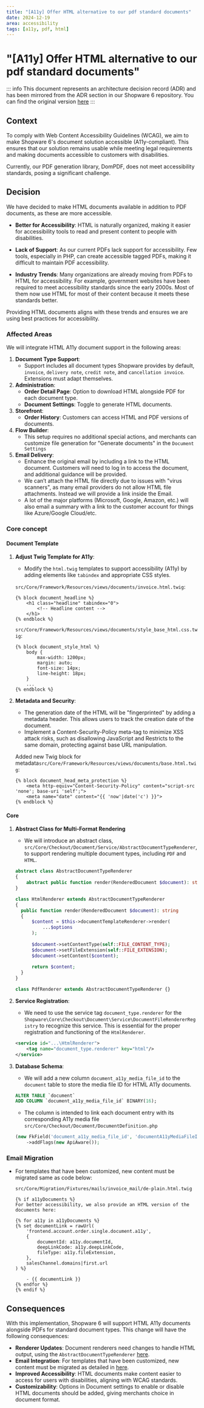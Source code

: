 ```yaml
---
title: "[A11y] Offer HTML alternative to our pdf standard documents"
date: 2024-12-19
area: accessibility
tags: [a11y, pdf, html]
---
```


# "[A11y] Offer HTML alternative to our pdf standard documents"

::: info
This document represents an architecture decision record (ADR) and has been mirrored from the ADR section in our Shopware 6 repository.
You can find the original version [here](https://github.com/shopware/shopware/blob/trunk/adr/2024-12-19-offer-html-alternative-to-our-pdf-standard-document.md)
:::

## Context

To comply with Web Content Accessibility Guidelines (WCAG), we aim to make Shopware 6's document solution accessible (A11y-compliant). This ensures that our solution remains usable while meeting legal requirements and making documents accessible to customers with disabilities. 

Currently, our PDF generation library, DomPDF, does not meet accessibility standards, posing a significant challenge.

## Decision

We have decided to make HTML documents available in addition to PDF documents, as these are more accessible.

- **Better for Accessibility**: HTML is naturally organized, making it easier for accessibility tools to read and present content to people with disabilities.

- **Lack of Support**: As our current PDFs lack support for accessibility. Few tools, especially in PHP, can create accessible tagged PDFs, making it difficult to maintain PDF accessibility.

- **Industry Trends**: Many organizations are already moving from PDFs to HTML for accessibility. For example, government websites have been required to meet accessibility standards since the early 2000s. Most of them now use HTML for most of their content because it meets these standards better.

Providing HTML documents aligns with these trends and ensures we are using best practices for accessibility.

### Affected Areas

We will integrate HTML A11y document support in the following areas:

1. **Document Type Support**:
    - Support includes all document types Shopware provides by default, `invoice`, `delivery note`, `credit note`, and `cancellation invoice`. Extensions must adapt themselves.
2. **Administration**:
    - **Order Detail Page**: Option to download HTML alongside PDF for each document type.
    - **Document Settings**: Toggle to generate HTML documents.
3. **Storefront**:
    - **Order History**: Customers can access HTML and PDF versions of documents.
4. **Flow Builder**:
    - This setup requires no additional special actions, and merchants can customize file generation for "Generate documents" in the `Document Settings`
5. **Email Delivery**:
    - Enhance the original email by including a link to the HTML document. Customers will need to log in to access the document, and additional guidance will be provided.
    - We can’t attach the HTML file directly due to issues with "virus scanners", as many email providers do not allow HTML file attachments. Instead we will provide a link inside the Email.
    - A lot of the major platforms (Microsoft, Google, Amazon, etc.) will also email a summary with a link to the customer account for things like Azure/Google Cloud/etc.

### Core concept
#### Document Template

1. **Adjust Twig Template for A11y**:
    - Modify the `html.twig` templates to support accessibility (A11y) by adding elements like `tabindex` and appropriate CSS styles.

   `src/Core/Framework/Resources/views/documents/invoice.html.twig`:
    ```twig
    {% block document_headline %}
        <h1 class="headline" tabindex="0">
            <!-- Headline content -->
        </h1>
    {% endblock %}
    ```

   `src/Core/Framework/Resources/views/documents/style_base_html.css.twig`:
    ```twig
    {% block document_style_html %}
        body {
            max-width: 1200px;
            margin: auto;
            font-size: 14px;
            line-height: 18px;
        }
        ...
    {% endblock %}
    ```

2. **Metadata and Security**:
    - The generation date of the HTML will be "fingerprinted" by adding a metadata header. This allows users to track the creation date of the document.
    - Implement a Content-Security-Policy meta-tag to minimize XSS attack risks, such as disallowing JavaScript and Restricts <base> to the same domain, protecting against base URL manipulation.

   Added new Twig block for metadata`src/Core/Framework/Resources/views/documents/base.html.twig`:
    ```twig
    {% block document_head_meta_protection %}
        <meta http-equiv="Content-Security-Policy" content="script-src 'none'; base-uri 'self';">
        <meta name="date" content="{{ 'now'|date('c') }}">
    {% endblock %}
    ```

#### Core

1. **Abstract Class for Multi-Format Rendering**
    - We will introduce an abstract class, `src/Core/Checkout/Document/Service/AbstractDocumentTypeRenderer`, to support rendering multiple document types, including `PDF` and `HTML`.

    ```php
    abstract class AbstractDocumentTypeRenderer
    {
        abstract public function render(RenderedDocument $document): string;
    }
   
    class HtmlRenderer extends AbstractDocumentTypeRenderer
    {
      public function render(RenderedDocument $document): string
      {
          $content = $this->documentTemplateRenderer->render(
              ...$options
          );
          
          $document->setContentType(self::FILE_CONTENT_TYPE);
          $document->setFileExtension(self::FILE_EXTENSION);
          $document->setContent($content);
          
          return $content;
      }
    }

    class PdfRenderer extends AbstractDocumentTypeRenderer {}
    ```

2. **Service Registration**:
    - We need to use the service tag `document_type.renderer` for the `Shopware\Core\Checkout\Document\Service\DocumentFileRendererRegistry` to recognize this service. This is essential for the proper registration and functioning of the `HtmlRenderer`.

    ```xml
    <service id="...\HtmlRenderer">
        <tag name="document_type.renderer" key="html"/>
    </service>
    ```
3. **Database Schema**:
    - We will add a new column `document_a11y_media_file_id` to the `document` table to store the media file ID for HTML A11y documents.

    ```sql
    ALTER TABLE `document`
    ADD COLUMN `document_a11y_media_file_id` BINARY(16);
    ```
   
    - The column is intended to link each document entry with its corresponding A11y media file `src/Core/Checkout/Document/DocumentDefinition.php`

    ```php
    (new FkField('document_a11y_media_file_id', 'documentA11yMediaFileId', MediaDefinition::class))
        ->addFlags(new ApiAware());
    ```
   
### Email Migration

- For templates that have been customized, new content must be migrated same as code below:

   `src/Core/Migration/Fixtures/mails/invoice_mail/de-plain.html.twig`
    ```twig
    {% if a11yDocuments %}
    For better accessibility, we also provide an HTML version of the documents here:

    {% for a11y in a11yDocuments %}
    {% set documentLink = rawUrl(
        'frontend.account.order.single.document.a11y',
        {
            documentId: a11y.documentId,
            deepLinkCode: a11y.deepLinkCode,
            fileType: a11y.fileExtension,
        },
        salesChannel.domains|first.url
    ) %}

        - {{ documentLink }}
    {% endfor %}
    {% endif %}
    ```

## Consequences

With this implementation, Shopware 6 will support HTML A11y documents alongside PDFs for standard document types. This change will have the following consequences:

- **Renderer Updates**: Document renderers need changes to handle HTML output, using the `AbstractDocumentTypeRenderer` [here](#core).
- **Email Integration**: For templates that have been customized, new content must be migrated as detailed in [here](#email-migration).
- **Improved Accessibility**: HTML documents make content easier to access for users with disabilities, aligning with WCAG standards.
- **Customizability**: Options in Document settings to enable or disable HTML documents should be added, giving merchants choice in document format.
